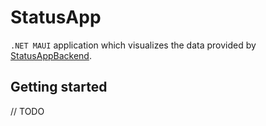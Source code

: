 # StatusApp
`.NET MAUI` application which visualizes the data provided by [StatusAppBackend](https://github.com/LarsBehl/StatusAppBackend).

## Getting started
// TODO

